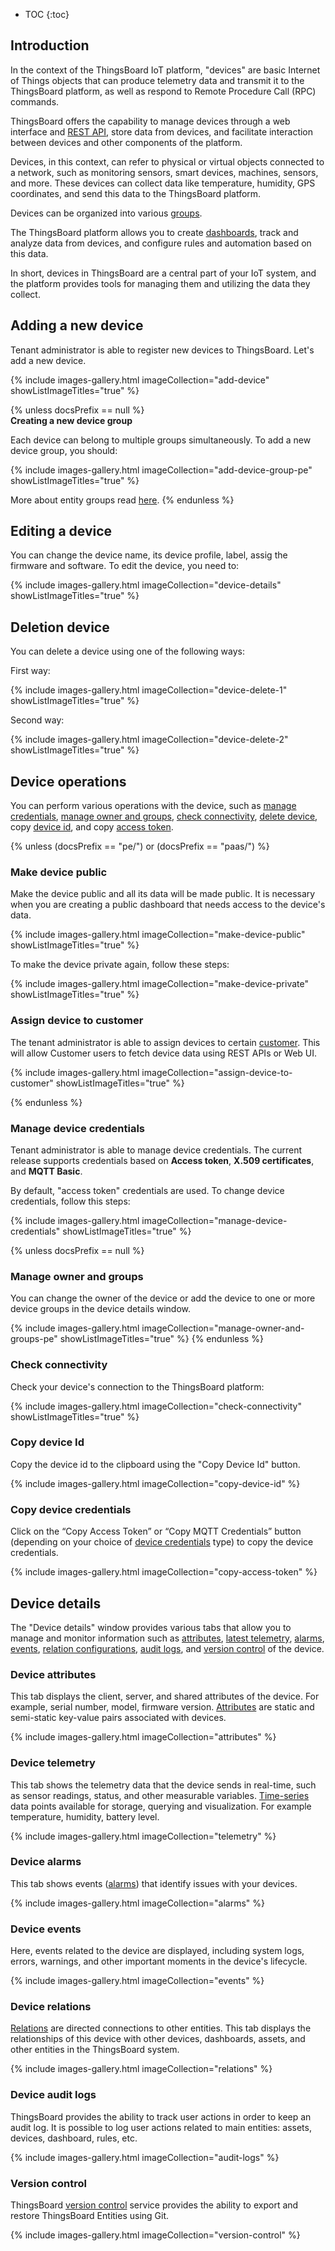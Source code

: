 * TOC
{:toc}

## Introduction

In the context of the ThingsBoard IoT platform, "devices" are basic Internet of Things objects that can produce telemetry data and transmit it to the ThingsBoard platform, as well as respond to Remote Procedure Call (RPC) commands.

ThingsBoard offers the capability to manage devices through a web interface and [REST API](/docs/{{docsPrefix}}reference/rest-api/), store data from devices, and facilitate interaction between devices and other components of the platform.

Devices, in this context, can refer to physical or virtual objects connected to a network, such as monitoring sensors, smart devices, machines, sensors, and more. These devices can collect data like temperature, humidity, GPS coordinates, and send this data to the ThingsBoard platform.

Devices can be organized into various [groups](/docs/{{docsPrefix}}user-guide/groups/).

The ThingsBoard platform allows you to create [dashboards](/docs/{{docsPrefix}}user-guide/dashboards/), track and analyze data from devices, and configure rules and automation based on this data.

In short, devices in ThingsBoard are a central part of your IoT system, and the platform provides tools for managing them and utilizing the data they collect.

## Adding a new device

Tenant administrator is able to register new devices to ThingsBoard. Let's add a new device.

{% include images-gallery.html imageCollection="add-device" showListImageTitles="true" %}

{% unless docsPrefix == null %}
<br>
**Creating a new device group**

Each device can belong to multiple groups simultaneously. To add a new device group, you should:

{% include images-gallery.html imageCollection="add-device-group-pe" showListImageTitles="true" %}

More about entity groups read [here](/docs/{{docsPrefix}}user-guide/groups/).
{% endunless %}

## Editing a device

You can change the device name, its device profile, label, assig the firmware and software.
To edit the device, you need to:

{% include images-gallery.html imageCollection="device-details" showListImageTitles="true" %}

## Deletion device

You can delete a device using one of the following ways:

First way:

{% include images-gallery.html imageCollection="device-delete-1" showListImageTitles="true" %}

Second way:

{% include images-gallery.html imageCollection="device-delete-2" showListImageTitles="true" %}

## Device operations

You can perform various operations with the device, such as [manage credentials](#manage-device-credentials), [manage owner and groups](#manage-owner-and-groups), [check connectivity](#check-connectivity), [delete device](#deletion-device), copy [device id](#copy-device-id), and copy [access token](#copy-device-credentials).

{% unless (docsPrefix == "pe/") or (docsPrefix == "paas/") %}
### Make device public

Make the device public and all its data will be made public. It is necessary when you are creating a public dashboard that needs access to the device's data.

{% include images-gallery.html imageCollection="make-device-public" showListImageTitles="true" %}

To make the device private again, follow these steps:

{% include images-gallery.html imageCollection="make-device-private" showListImageTitles="true" %}

### Assign device to customer

The tenant administrator is able to assign devices to certain [customer](/docs/{{docsPrefix}}user-guide/ui/customers/).
This will allow Customer users to fetch device data using REST APIs or Web UI.

{% include images-gallery.html imageCollection="assign-device-to-customer" showListImageTitles="true" %}

{% endunless %}

### Manage device credentials

Tenant administrator is able to manage device credentials. The current release supports credentials based on **Access token**, **X.509 certificates**, and **MQTT Basic**.

By default, "access token" credentials are used. To change device credentials, follow this steps:

{% include images-gallery.html imageCollection="manage-device-credentials" showListImageTitles="true" %}

{% unless docsPrefix == null %}
### Manage owner and groups

You can change the owner of the device or add the device to one or more device groups in the device details window.

{% include images-gallery.html imageCollection="manage-owner-and-groups-pe" showListImageTitles="true" %}
{% endunless %}

### Check connectivity

Check your device's connection to the ThingsBoard platform:

{% include images-gallery.html imageCollection="check-connectivity" showListImageTitles="true" %}

### Copy device Id

Copy the device id to the clipboard using the "Copy Device Id" button.

{% include images-gallery.html imageCollection="copy-device-id" %}

### Copy device credentials

Click on the “Copy Access Token” or “Copy MQTT Credentials” button (depending on your choice of [device credentials](#manage-device-credentials) type) to copy the device credentials.

{% include images-gallery.html imageCollection="copy-access-token" %}

## Device details

The "Device details" window provides various tabs that allow you to manage and monitor information such as [attributes](#device-attributes), [latest telemetry](#device-telemetry), [alarms](#device-alarms), [events](#device-events), [relation configurations](#device-relations), [audit logs](#device-audit-logs), and [version control](#version-control) of the device.

### Device attributes

This tab displays the client, server, and shared attributes of the device. For example, serial number, model, firmware version.
[Attributes](/docs/{{docsPrefix}}user-guide/attributes/) are static and semi-static key-value pairs associated with devices.

{% include images-gallery.html imageCollection="attributes" %}

### Device telemetry

This tab shows the telemetry data that the device sends in real-time, such as sensor readings, status, and other measurable variables.
[Time-series](/docs/{{docsPrefix}}user-guide/telemetry/) data points available for storage, querying and visualization. For example temperature, humidity, battery level.

{% include images-gallery.html imageCollection="telemetry" %}

### Device alarms

This tab shows events ([alarms](/docs/{{docsPrefix}}user-guide/alarms/)) that identify issues with your devices.

{% include images-gallery.html imageCollection="alarms" %}

### Device events

Here, events related to the device are displayed, including system logs, errors, warnings, and other important moments in the device's lifecycle.

{% include images-gallery.html imageCollection="events" %}

### Device relations

[Relations](/docs/{{docsPrefix}}user-guide/entities-and-relations/#relations) are directed connections to other entities. This tab displays the relationships of this device with other devices, dashboards, assets, and other entities in the ThingsBoard system.

{% include images-gallery.html imageCollection="relations" %}

### Device audit logs

ThingsBoard provides the ability to track user actions in order to keep an audit log.
It is possible to log user actions related to main entities: assets, devices, dashboard, rules, etc.

{% include images-gallery.html imageCollection="audit-logs" %}

### Version control

ThingsBoard [version control](/docs/{{docsPrefix}}user-guide/version-control/) service provides the ability to export and restore ThingsBoard Entities using Git.

{% include images-gallery.html imageCollection="version-control" %}